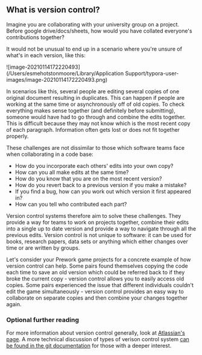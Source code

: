 ## What is version control?

Imagine you are collaborating with your university group on a project. Before google drive/docs/sheets, how would you have collated everyone's contributions together?

It would not be unusual to end up in a scenario where you're unsure of what's in each version, like this:

<!-- TODO: add below image into the repo and update to relative path -->

![image-20210114172220493](/Users/esmehotstonmoore/Library/Application Support/typora-user-images/image-20210114172220493.png)

In scenarios like this, several people are editing several copies of one original document resulting in duplicates. This can happen if people are working at the same time or asynchronously off of old copies. To check everything makes sense together (and definitely before submitting), someone would have had to go through and combine the edits together. This is difficult because they may not know which is the most recent copy of each paragraph. Information often gets lost or does not fit together properly.

These challenges are not dissimilar to those which software teams face when collaborating in a code base:

- How do you incorporate each others' edits into your own copy?
- How can you all make edits at the same time?
- How do you know that you are on the most recent version?
- How do you revert back to a previous version if you make a mistake?
- If you find a bug, how can you work out which version it first appeared in?
- How can you tell who contributed each part?

Version control systems therefore aim to solve these challenges. They provide a way for teams to work on projects together, combine their edits into a single up to date version and provide a way to navigate through all the previous edits. Version control is not unique to software: it can be used for books, research papers, data sets or anything which either changes over time or are written by groups.

Let's consider your Prework game projects for a concrete example of how version control can help. Some pairs found themselves copying the code each time to save an old version which could be referred back to if they broke the current copy - version control allows you to easily access old copies. Some pairs experienced the issue that different individuals couldn't edit the game simultaneously - version control provides an easy way to collaborate on separate copies and then combine your changes together again.

### Optional further reading

For more information about version control generally, look at [Atlassian's page](https://www.atlassian.com/git/tutorials/what-is-version-control). A more technical discussion of types of verison control system [can be found in the git documentation](https://git-scm.com/book/en/v2/Getting-Started-About-Version-Control) for those with a deeper interest.
